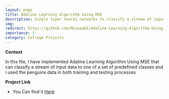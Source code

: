 ```yaml
---
layout: page
title: Adaline Learning Algorithm Using MSE
description: Single layer neural networks to classify a stream of input data to one of a set of predefined classes
img:
redirect: https://github.com/Minaaa01/Adaline-Learning-Algorithm-Using-MSE
importance: 1
category: College Projects
---
```

**Context**

In this file, I have implemented Adaline Learning Algorithm Using MSE that can classify a stream of input data to one of a set of predefined classes and i used the penguins data in both training and testing processes


**Project Link**
* You Can find it [Here](https://github.com/Minaaa01/Adaline-Learning-Algorithm-Using-MSE)
